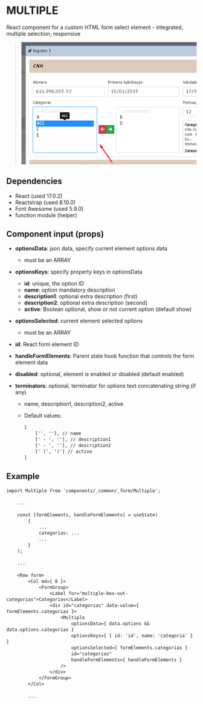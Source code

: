 # MULTIPLE

React component for a custom HTML form select element - integrated, multiple selection, responsive

> ![](_media-readme/img-react-multiple.png)

## Dependencies

- React (used 17.0.2)
- Reactstrap (used 8.10.0)
- Font Awesome (used 5.9.0)
- function module (helper)

## Component input (props)

- **optionsData**: json data, specify current element options data
	- must be an ARRAY

- **optionsKeys**: specify property keys in optionsData
	- **id**: unique, the option ID
	- **name**: option mandatory description
	- **description1**: optional extra description (first)
	- **description2**: optional extra description (second)
	- **active**: Boolean optional, show or not current option (default show)

- **optionsSelected**: current element selected options
	- must be an ARRAY

- **id**: React form element ID

- **handleFormElements**: Parent state hook function that controls the form element data

- **disabled**: optional, element is enabled or disabled (default enabled)

- **terminators**: optional, terminator for options text concatenating string (if any)
	- name, description1, description2, active
	- Default values:

		```
		[
			['', ''], // name
			[' - ', ''], // description1
			[' - ', ''], // description2
			[' (', ')'] // active
		]
		```

## Example

```
import Multiple from 'components/_common/_form/Multiple';

	...

	const [formElements, handleFormElements] = useState(
		{
			...
			categorias: ...
			...
		}
	);

	...

	<Row form>
		<Col md={ 8 }>
			<FormGroup>
				<Label for="multiple-box-out-categorias">Categorias</Label>
				<div id="categorias" data-value={ formElements.categorias }>
					<Multiple
						optionsData={ data.options && data.options.categorias }
						optionsKeys={ { id: 'id', name: 'categoria' } }
						optionsSelected={ formElements.categorias }
						id="categorias"
						handleFormElements={ handleFormElements }
					/>
				</div>
			</FormGroup>
		</Col>

		...
```
